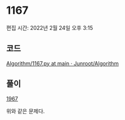 # 1167

편집 시간: 2022년 2월 24일 오후 3:15

## 코드

[Algorithm/1167.py at main · Junroot/Algorithm](https://github.com/Junroot/Algorithm/blob/main/backjoon/1167.py)

## 풀이

[1967](1967%20e9a14411745044bfaf7e528484343b54.md)

위와 같은 문제다.